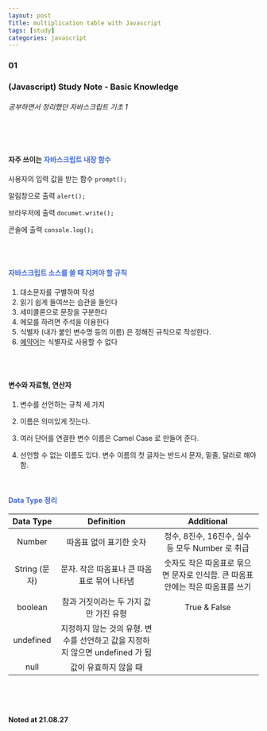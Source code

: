 ```yaml
---
layout: post
Title: multiplication table with Javascript
tags: [study]
categories: javascript
---
```


### 01

### (Javascript) Study Note - Basic Knowledge 

###### 공부하면서 정리했던 자바스크립트 기초 1

<br />

<br />

#### 자주 쓰이는 <span style="color: royalblue;">자바스크립트 내장 함수</span>

사용자의 입력 값을 받는 함수  `prompt();`

알림창으로 출력 `alert();`

브라우저에 출력 `documet.write();`

콘솔에 출력 `console.log();`

<br />

<br />

#### <span style="color: royalblue;">자바스크립트 소스를 쓸 때 지켜야 할 규칙</span>

1. 대소문자를 구별하여 작성
2. 읽기 쉽게 들여쓰는 습관을 들인다
3. 세미콜론으로 문장을 구분한다
4. 메모를 하려면 주석을 이용한다
5. 식별자 (내가 붙인 변수명 등의 이름) 은 정해진 규칙으로 작성한다.
6. [예약어](https://www.w3schools.com/js/js_reserved.asp)는 식별자로 사용할 수 없다

<br />

<br />

#### 변수와 자료형, 연산자

1. 변수를 선언하는 규칙 세 가지

2. 이름은 의미있게 짓는다.
3. 여러 단어를 연결한 변수 이름은 Camel Case 로 만들어 준다.
4. 선언할 수 없는 이름도 있다. 변수 이름의 첫 글자는 반드시 문자, 밑줄, 달러로 해야 함.

<br />

#### <span style="color: royalblue;">Data Type 정리</span>

|   Data Type   |                          Definition                          |                          Additional                          |
| :-----------: | :----------------------------------------------------------: | :----------------------------------------------------------: |
|    Number     |                   따옴표 없이 표기한 숫자                    |       정수, 8진수, 16진수, 실수 등 모두 Number 로 취급       |
| String (문자) |         문자. 작은 따옴표나 큰 따옴표로 묶어 나타냄          | 숫자도 작은 따옴표로 묶으면 문자로 인식함. 큰 따옴표 안에는 작은 따옴표를 쓰기 |
|    boolean    |            참과 거짓이라는 두 가지 값만 가진 유형            |                         True & False                         |
|   undefined   | 지정하지 않는 것의 유형. 변수를 선언하고 값을 지정하지 않으면 undefined 가 됨 |                                                              |
|     null      |                    값이 유효하지 않을 때                     |                                                              |

<br />

<br />

<br />

__Noted at 21.08.27__


